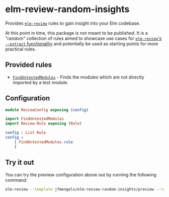 # elm-review-random-insights

Provides [`elm-review`](https://package.elm-lang.org/packages/jfmengels/elm-review/latest/) rules to gain insight into your Elm codebase.

At this point in time, this package is not meant to be published. It is a "random" collection of rules aimed to showcase
use cases for [`elm-review`'s `--extract` functionality](https://package.elm-lang.org/packages/jfmengels/elm-review/latest/#extract-information)
and potentially be used as starting points for more practical rules.


## Provided rules

- [`FindUntestedModules`](https://elm-doc-preview.netlify.app/FindUntestedModules?repo=jfmengels%2Felm-review-random-insights&version=main) - Finds the modules which are not directly imported by a test module.


## Configuration

```elm
module ReviewConfig exposing (config)

import FindUntestedModules
import Review.Rule exposing (Rule)

config : List Rule
config =
    [ FindUntestedModules.rule
    ]
```


## Try it out

You can try the preview configuration above out by running the following command:

```bash
elm-review --template jfmengels/elm-review-random-insights/preview --report=json --extract
```
